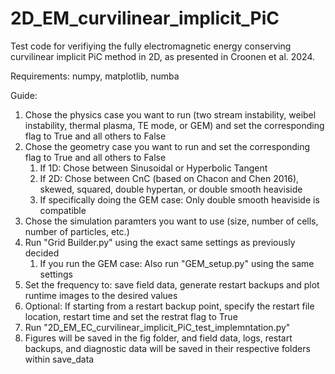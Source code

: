# 2D_EM_curvilinear_implicit_PiC
Test code for verifiying the fully electromagnetic energy conserving curvilinear implicit PiC method in 2D, as presented in Croonen et al. 2024. 

Requirements:
numpy, matplotlib, numba

Guide:
1) Chose the physics case you want to run (two stream instability, weibel instability, thermal plasma, TE mode, or GEM) and set the corresponding flag to True and all others to False
2) Chose the geometry case you want to run and set the corresponding flag to True and all others to False
   1) If 1D: Chose between Sinusoidal or Hyperbolic Tangent
   2) If 2D: Chose between CnC (based on Chacon and Chen 2016), skewed, squared, double hypertan, or double smooth heaviside
   3) If specifically doing the GEM case: Only double smooth heaviside is compatible
4) Chose the simulation paramters you want to use (size, number of cells, number of particles, etc.)
5) Run "Grid Builder.py" using the exact same settings as previously decided
   1) If you run the GEM case: Also run "GEM_setup.py" using the same settings
6) Set the frequency to: save field data, generate restart backups and plot runtime images to the desired values
7) Optional: If starting from a restart backup point, specify the restart file location, restart time and set the restrat flag to True
8) Run "2D_EM_EC_curvilinear_implicit_PiC_test_implemntation.py"
9) Figures will be saved in the fig folder, and field data, logs, restart backups, and diagnostic data will be saved in their respective folders within save_data
